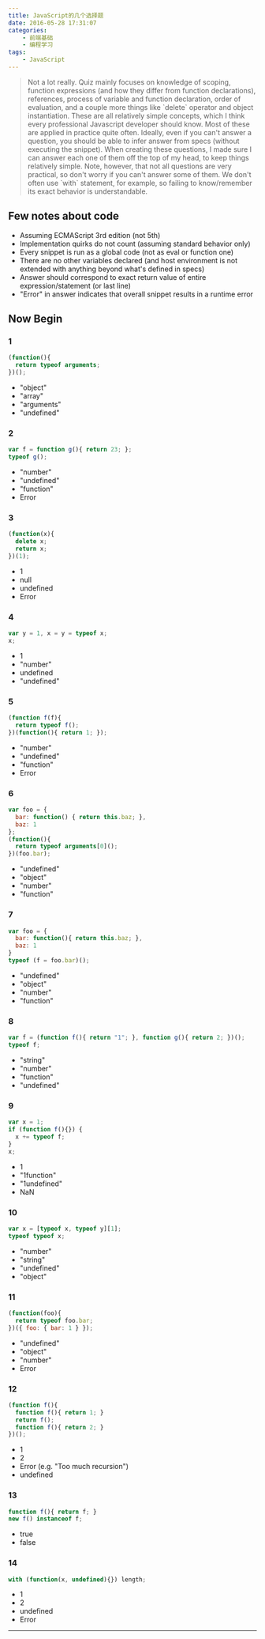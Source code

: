 ```yaml
---
title: JavaScript的几个选择题
date: 2016-05-28 17:31:07
categories:
    - 前端基础
    - 编程学习
tags:
    - JavaScript
---
```

<blockquote class="blockquote-center">Not a lot really. Quiz mainly focuses on knowledge of scoping, function expressions (and how they differ from function declarations), references, process of variable and function declaration, order of evaluation, and a couple more things like `delete` operator and object instantiation. These are all relatively simple concepts, which I think every professional Javascript developer should know. Most of these are applied in practice quite often. Ideally, even if you can't answer a question, you should be able to infer answer from specs (without executing the snippet). When creating these questions, I made sure I can answer each one of them off the top of my head, to keep things relatively simple.
Note, however, that not all questions are very practical, so don't worry if you can't answer some of them. We don't often use `with` statement, for example, so failing to know/remember its exact behavior is understandable.
</blockquote>

<!--more-->

## Few notes about code
- Assuming ECMAScript 3rd edition (not 5th)
- Implementation quirks do not count (assuming standard behavior only)
- Every snippet is run as a global code (not as eval or function one)
- There are no other variables declared (and host environment is not extended with anything beyond what's defined in specs)
- Answer should correspond to exact return value of entire expression/statement (or last line)
- "Error" in answer indicates that overall snippet results in a runtime error


## Now Begin

### 1

```javascript
(function(){
  return typeof arguments;
})();
```
- "object"
- "array"
- "arguments"
- "undefined"



### 2

```javascript
var f = function g(){ return 23; };
typeof g();
```
- "number"
- "undefined"
- "function"
- Error


### 3

```javascript
(function(x){
  delete x;
  return x;
})(1);
```
- 1
- null
- undefined
- Error


### 4

```javascript
var y = 1, x = y = typeof x;
x;
```
- 1
- "number"
- undefined
- "undefined"


### 5

```javascript
(function f(f){
  return typeof f();
})(function(){ return 1; });
```
- "number"
- "undefined"
- "function"
- Error


### 6

```javascript
var foo = {
  bar: function() { return this.baz; },
  baz: 1
};
(function(){
  return typeof arguments[0]();
})(foo.bar);
```
- "undefined"
- "object"
- "number"
- "function"


### 7

```javascript
var foo = {
  bar: function(){ return this.baz; },
  baz: 1
}
typeof (f = foo.bar)();
```
- "undefined"
- "object"
- "number"
- "function"


### 8

```javascript
var f = (function f(){ return "1"; }, function g(){ return 2; })();
typeof f;
```
- "string"
- "number"
- "function"
- "undefined"


### 9

```javascript
var x = 1;
if (function f(){}) {
  x += typeof f;
}
x;
```
- 1
- "1function"
- "1undefined"
- NaN


### 10

```javascript
var x = [typeof x, typeof y][1];
typeof typeof x;
```
- "number"
- "string"
- "undefined"
- "object"



### 11

```javascript
(function(foo){
  return typeof foo.bar;
})({ foo: { bar: 1 } });
```
- "undefined"
- "object"
- "number"
- Error



### 12

```javascript
(function f(){
  function f(){ return 1; }
  return f();
  function f(){ return 2; }
})();
```
- 1
- 2
- Error (e.g. "Too much recursion")
- undefined


### 13

```javascript
function f(){ return f; }
new f() instanceof f;
```
- true
- false


### 14

```javascript
with (function(x, undefined){}) length;
```
- 1
- 2
- undefined
- Error

---
